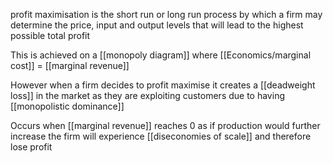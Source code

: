 profit maximisation is the short run or long run process by which a firm may determine the price, input and output levels that will lead to the highest possible total profit

This is achieved on a [[monopoly diagram]] where [[Economics/marginal cost]] = [[marginal revenue]]

However when a firm decides to profit maximise it creates a [[deadweight loss]] in the market as they are exploiting customers due to having [[monopolistic dominance]] 

Occurs when [[marginal revenue]] reaches 0 as if production would further increase the firm will experience [[diseconomies of scale]] and therefore lose profit